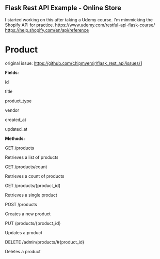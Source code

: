 ## Flask Rest API Example - Online Store

I started working on this after taking a Udemy course. I'm mimmicking the Shopify API for practice.
https://www.udemy.com/restful-api-flask-course/
https://help.shopify.com/en/api/reference



# Product
original issue: https://github.com/chipmyersjr/flask_rest_api/issues/1

**Fields:**

id

title

product_type

vendor

created_at

updated_at

**Methods:**

GET /products

Retrieves a list of products


GET /products/count

Retrieves a count of products


GET /products/{product_id}

Retrieves a single product


POST /products

Creates a new product


PUT /products/{product_id}

Updates a product


DELETE /admin/products/#{product_id}

Deletes a product